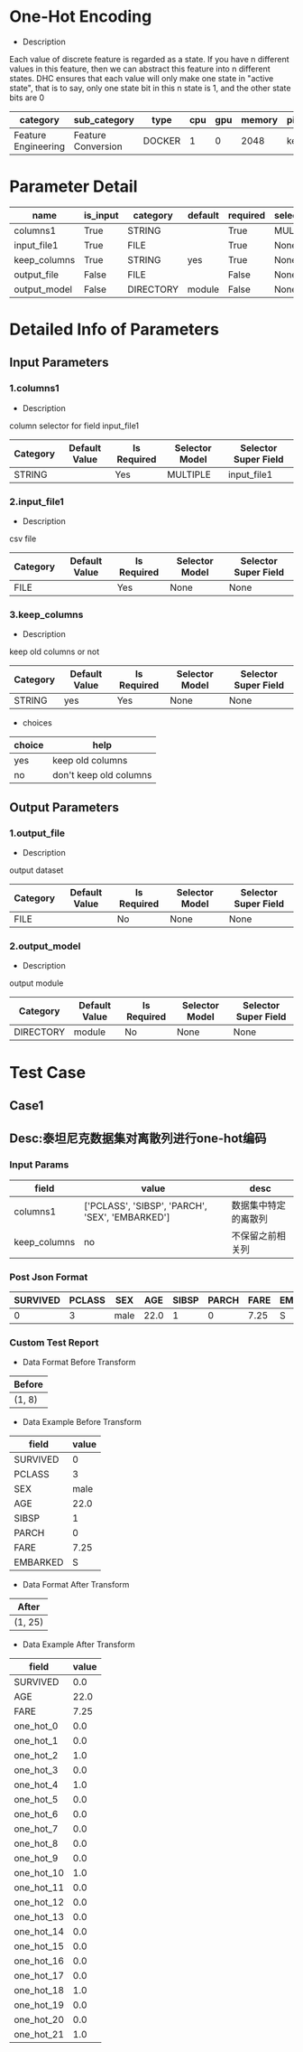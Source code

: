 # One-Hot Encoding
+ Description

Each value of discrete feature is regarded as a state. If you have n different values in this feature, then we can abstract this feature into n different states. DHC ensures that each value will only make one state in "active state", that is to say, only one state bit in this n state is 1, and the other state bits are 0

| category | sub_category | type | cpu | gpu | memory | pipe_status |
| --- | --- | --- | --- | --- | --- | --- |
| Feature Engineering | Feature Conversion | DOCKER | 1 | 0 | 2048 | keep |


# Parameter Detail

| name | is_input | category | default | required | selector_model |
| --- | --- | --- | --- | --- | --- |
| columns1 | True | STRING |  | True | MULTIPLE |
| input_file1 | True | FILE |  | True | None |
| keep_columns | True | STRING | yes | True | None |
| output_file | False | FILE |  | False | None |
| output_model | False | DIRECTORY | module | False | None |


# Detailed Info of Parameters
## Input Parameters
### 1.columns1
+ Description

column selector for field input_file1

| Category | Default Value | Is Required | Selector Model | Selector Super Field |
| --- | --- | --- | --- | --- |
| STRING |  | Yes | MULTIPLE | input_file1 |


### 2.input_file1
+ Description

csv file

| Category | Default Value | Is Required | Selector Model | Selector Super Field |
| --- | --- | --- | --- | --- |
| FILE |  | Yes | None | None |


### 3.keep_columns
+ Description

keep old columns or not

| Category | Default Value | Is Required | Selector Model | Selector Super Field |
| --- | --- | --- | --- | --- |
| STRING | yes | Yes | None | None |


+ choices


| choice | help |
| --- | --- |
| yes | keep old columns |
| no | don't keep old columns |


## Output Parameters
### 1.output_file
+ Description

output dataset

| Category | Default Value | Is Required | Selector Model | Selector Super Field |
| --- | --- | --- | --- | --- |
| FILE |  | No | None | None |


### 2.output_model
+ Description

output module

| Category | Default Value | Is Required | Selector Model | Selector Super Field |
| --- | --- | --- | --- | --- |
| DIRECTORY | module | No | None | None |



# Test Case
## Case1
## Desc:泰坦尼克数据集对离散列进行one-hot编码
### Input Params

| field | value | desc |
| --- | --- | --- |
| columns1 | ['PCLASS', 'SIBSP', 'PARCH', 'SEX', 'EMBARKED'] | 数据集中特定的离散列 |
| keep_columns | no | 不保留之前相关列 |


### Post Json Format

| SURVIVED | PCLASS | SEX | AGE | SIBSP | PARCH | FARE | EMBARKED |
| --- | --- | --- | --- | --- | --- | --- | --- |
| 0 | 3 | male | 22.0 | 1 | 0 | 7.25 | S |


### Custom Test Report
+ Data Format Before Transform


| Before |
| --- |
| (1, 8) |


+ Data Example Before Transform


| field | value |
| --- | --- |
| SURVIVED | 0 |
| PCLASS | 3 |
| SEX | male |
| AGE | 22.0 |
| SIBSP | 1 |
| PARCH | 0 |
| FARE | 7.25 |
| EMBARKED | S |


+ Data Format After Transform


| After |
| --- |
| (1, 25) |


+ Data Example After Transform


| field | value |
| --- | --- |
| SURVIVED | 0.0 |
| AGE | 22.0 |
| FARE | 7.25 |
| one_hot_0 | 0.0 |
| one_hot_1 | 0.0 |
| one_hot_2 | 1.0 |
| one_hot_3 | 0.0 |
| one_hot_4 | 1.0 |
| one_hot_5 | 0.0 |
| one_hot_6 | 0.0 |
| one_hot_7 | 0.0 |
| one_hot_8 | 0.0 |
| one_hot_9 | 0.0 |
| one_hot_10 | 1.0 |
| one_hot_11 | 0.0 |
| one_hot_12 | 0.0 |
| one_hot_13 | 0.0 |
| one_hot_14 | 0.0 |
| one_hot_15 | 0.0 |
| one_hot_16 | 0.0 |
| one_hot_17 | 0.0 |
| one_hot_18 | 1.0 |
| one_hot_19 | 0.0 |
| one_hot_20 | 0.0 |
| one_hot_21 | 1.0 |


